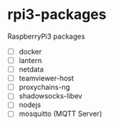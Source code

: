 # rpi3-packages
RaspberryPi3  packages

- [ ] docker
- [ ] lantern
- [ ] netdata
- [ ] teamviewer-host
- [ ] proxychains-ng
- [ ] shadowsocks-libev
- [ ] nodejs
- [ ] mosquitto (MQTT Server)
